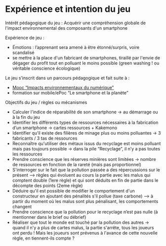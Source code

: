 # Expérience et intention du jeu
Intérêt pédagogique du jeu : Acquérir une compréhension globale de l'impact environnemental des composants d'un smartphone

Expérience de jeu :
-	Émotions : l’apprenant sera amené à être étonné/surpris, voire scandalisé
-	se mettre à la place d'un fabricant de smartphones, tiraillé par  l'envie de dégager du profit tout en polluant le moins possible (green  washing ! ou véritable conscience écologique)

Le jeu s’inscrit dans un parcours pédagogique et fait suite à :
-  [Mooc “Impacts environnementaux du numérique”](https://www.fun-mooc.fr/fr/cours/impacts-environnementaux-du-numerique/)
- formation sur mobile/ePoc “Le smartphone et la planète”

Objectifs du jeu / règles ou mécanismes
-	Calculer l'indice de réparabilité de son smartphone -> au démarrage ou à la fin du jeu
-	Identifier les différents types de ressources nécessaires à la fabrication d’un smartphone -> cartes ressources + Kakemono
-	Identifier qu’il existe des filières de minage plus ou moins polluantes -> 3 fabricants / 3 tas de ressources
-	Reconnaître qu'utiliser des métaux issus du recyclage est moins polluant mais pas toujours possible -> dans la pile “Recyclage”, il n’y a pas toutes les ressources
-	Prendre conscience que les réserves minières sont limitées -> nombre de ressources en fonction de la rareté (mais pas proportionnel)
-	S'interroger sur le fait que la pollution passée a des répercussions sur le présent —> règles qui évoluent au cours la partie avec les malus qui comptent double (1ere règle) et qui sont déduits en fin de partie dans le décompte des points (2eme règle)
-	Déduire qu'il est possible de modifier le comportement d'un constructeur en ajoutant des pénalités s'il pollue (taxe carbone) —> à partir du moment où les malus sont plus pénalisant, les comportements changent
-	Prendre conscience que la pollution pour le recyclage n’est pas nulle (à mentionner dans le brief ou débrief)
- Réaliser que tout le monde est touché par la pollution des autres -> quand il n'y a plus de cartes malus, la partie s'arrête, tous les joueurs ont perdu ! Mais les joueurs sont prévenus à l'avance de cette nouvelle règle, en tiennent-ils compte ?

